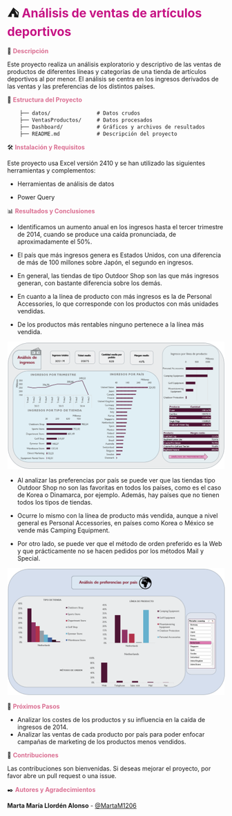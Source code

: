 # :tent: <span style="color:MediumVioletRed">**Análisis de ventas de artículos deportivos**</span>

:book: <span style="color:PaleVioletRed">**Descripción**</span>

Este proyecto realiza un análisis exploratorio y descriptivo de las ventas de productos de diferentes líneas y categorías de una tienda de artículos deportivos al por menor. 
El análisis se centra en los ingresos derivados de las ventas y las preferencias de los distintos países.
        

:file_folder: <span style="color:PaleVioletRed">**Estructura del Proyecto**</span>


        ├── datos/               # Datos crudos
        ├── VentasProductos/     # Datos procesados
        ├── Dashboard/           # Gráficos y archivos de resultados
        ├── README.md            # Descripción del proyecto
     

🛠️ <span style="color:PaleVioletRed">**Instalación y Requisitos**</span>

Este proyecto usa Excel versión 2410 y se han utilizado las siguientes herramientas y complementos:

- Herramientas de análisis de datos

- Power Query


📊 <span style="color:PaleVioletRed">**Resultados y Conclusiones**</span>

- Identificamos un aumento anual en los ingresos hasta el tercer trimestre de 2014, cuando se produce una caída pronunciada, de aproximadamente el 50%.

- El país que más ingresos genera es Estados Unidos, con una diferencia de más de 100 millones sobre Japón, el segundo en ingresos.

- En general, las tiendas de tipo Outdoor Shop son las que más ingresos generan, con bastante diferencia sobre los demás.

- En cuanto a la línea de producto con más ingresos es la de Personal Accessories, lo que corresponde con los productos con más unidades vendidas.

- De los productos más rentables ninguno pertenece a la línea más vendida. 

![alt text](image-2.png)


- Al analizar las preferencias por país se puede ver que las tiendas tipo Outdoor Shop no son las favoritas en todos los países, como es el caso de Korea o Dinamarca, por ejemplo. Además, hay países que no tienen todos los tipos de tiendas. 

- Ocurre lo mismo con la línea de producto más vendida, aunque a nivel general es Personal Accessories, en países como Korea o México se vende más Camping Equipment.

- Por otro lado, se puede ver que el método de orden preferido es la Web y que prácticamente no se hacen pedidos por los métodos Mail y Special. 

![alt text](image-1.png)



🔄 <span style="color:PaleVioletRed">**Próximos Pasos**</span>

- Analizar los costes de los productos y su influencia en la caída de ingresos de 2014.
- Analizar las ventas de cada producto por país para poder enfocar campañas de marketing de los productos menos vendidos.



🤝 <span style="color:PaleVioletRed">**Contribuciones**</span>

Las contribuciones son bienvenidas. Si deseas mejorar el proyecto, por favor abre un pull request o una issue.


✒️ <span style="color:PaleVioletRed">**Autores y Agradecimientos**</span>

**Marta María Llordén Alonso** - [@MartaM1206](https://github.com/MartaM1206)
     

